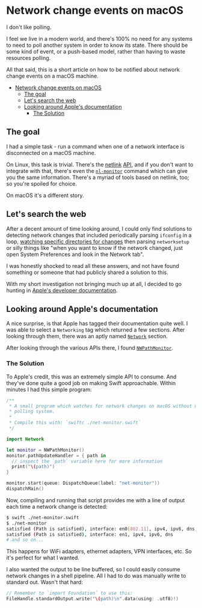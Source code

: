 # Network change events on macOS

I don't like polling.

I feel we live in a modern world, and there's 100% no need for any systems to need to poll another system in order to know its state. There should be some kind of event, or a push-based model, rather than having to waste resources polling.

All that said, this is a short article on how to be notified about network change events on a macOS machine.

- [Network change events on macOS](#network-change-events-on-macos)
  - [The goal](#the-goal)
  - [Let's search the web](#lets-search-the-web)
  - [Looking around Apple's documentation](#looking-around-apples-documentation)
    - [The Solution](#the-solution)

## The goal

I had a simple task - run a command when one of a network interface is disconnected on a macOS machine.

On Linux, this task is trivial. There's the [netlink](https://docs.kernel.org/userspace-api/netlink/intro.html) [API](https://man7.org/linux/man-pages/man7/netlink.7.html), and if you don't want to integrate with that, there's even the [`nl-monitor`](https://github.com/thom311/libnl/blob/main/src/nl-monitor.c) command which can give you the same information. There's a myriad of tools based on netlink, too; so you're spoiled for choice.

On macOS it's a different story.

## Let's search the web

After a decent amount of time looking around, I could only find solutions to detecting network changes that included periodically parsing `ifconfig` in a loop, [watching specific directories for changes](https://gist.github.com/albertbori/1798d88a93175b9da00b) then parsing `networksetup` or silly things like "when you want to know if the network changed, just open System Preferences and look in the Network tab".

I was honestly shocked to read all these answers, and not have found something or someone that had publicly shared a solution to this.

With my short investigation not bringing much up at all, I decided to go hunting in [Apple's developer documentation](https://developer.apple.com/documentation/technologies).

## Looking around Apple's documentation

A nice surprise, is that Apple has tagged their documentation quite well. I was able to select a `Networking` tag which returned a few sections. After looking through them, there was an aptly named [`Network`](https://developer.apple.com/documentation/network/) section.

After looking through the various APIs there, I found [`NWPathMonitor`](https://developer.apple.com/documentation/network/nwpathmonitor).

### The Solution

To Apple's credit, this was an extremely simple API to consume. And they've done quite a good job on making Swift approachable. Within minutes I had this simple program:

```swift title="net-monitor.swift"
/**
 * A small program which watches for network changes on macOS without using a
 * polling system.
 *
 * Compile this with: `swiftc ./net-monitor.swift`
 */

import Network

let monitor = NWPathMonitor()
monitor.pathUpdateHandler = { path in
  // inspect the `path` variable here for more information
  print("\(path)")
}

monitor.start(queue: DispatchQueue(label: "net-monitor"))
dispatchMain()
```

Now, compiling and running that script provides me with a line of output each time a network change is detected:

```bash
$ swift ./net-monitor.swift
$ ./net-monitor
satisfied (Path is satisfied), interface: en0[802.11], ipv4, ipv6, dns, uses wifi
satisfied (Path is satisfied), interface: en1, ipv4, ipv6, dns
# and so on...
```

This happens for WiFi adapters, ethernet adapters, VPN interfaces, etc. So it's perfect for what I wanted.

I also wanted the output to be line buffered, so I could easily consume network changes in a shell pipeline. All I had to do was manually write to standard out. Wasn't that hard:

```swift
// Remember to `import Foundation` to use this:
FileHandle.standardOutput.write("\(path)\n".data(using: .utf8)!)
```
